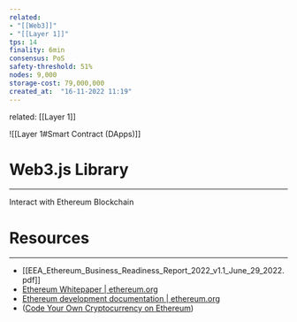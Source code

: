 ```yaml
---
related:
- "[[Web3]]"
- "[[Layer 1]]"
tps: 14
finality: 6min
consensus: PoS
safety-threshold: 51%
nodes: 9,000
storage-cost: 79,000,000
created_at:  "16-11-2022 11:19"
---
```

related: [[Layer 1]]


![[Layer 1#Smart Contract (DApps)]]

# Web3.js Library
---
Interact with Ethereum Blockchain

# Resources
---
- [[EEA_Ethereum_Business_Readiness_Report_2022_v1.1_June_29_2022.pdf]]
- [Ethereum Whitepaper | ethereum.org](https://ethereum.org/en/whitepaper/)
- [Ethereum development documentation | ethereum.org](https://ethereum.org/en/developers/docs/)
- ([Code Your Own Cryptocurrency on Ethereum](https://www.dappuniversity.com/articles/code-your-own-cryptocurrency-on-ethereum))
